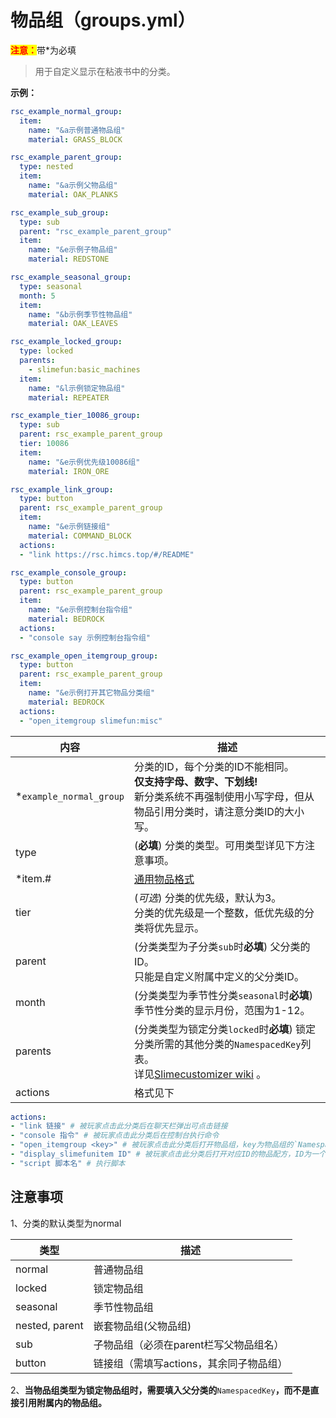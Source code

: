 # 物品组（groups.yml）

<mark style="color:red;">**注意：**</mark>带\*为必填

> 用于自定义显示在粘液书中的分类。

**示例：**

```yaml
rsc_example_normal_group:
  item:
    name: "&a示例普通物品组"
    material: GRASS_BLOCK

rsc_example_parent_group:
  type: nested
  item:
    name: "&a示例父物品组"
    material: OAK_PLANKS

rsc_example_sub_group:
  type: sub
  parent: "rsc_example_parent_group"
  item:
    name: "&e示例子物品组"
    material: REDSTONE

rsc_example_seasonal_group:
  type: seasonal
  month: 5
  item:
    name: "&b示例季节性物品组"
    material: OAK_LEAVES

rsc_example_locked_group:
  type: locked
  parents:
    - slimefun:basic_machines
  item:
    name: "&l示例锁定物品组"
    material: REPEATER

rsc_example_tier_10086_group:
  type: sub
  parent: rsc_example_parent_group
  tier: 10086
  item:
    name: "&e示例优先级10086组"
    material: IRON_ORE

rsc_example_link_group:
  type: button
  parent: rsc_example_parent_group
  item:
    name: "&e示例链接组"
    material: COMMAND_BLOCK
  actions:
  - "link https://rsc.himcs.top/#/README"

rsc_example_console_group:
  type: button
  parent: rsc_example_parent_group
  item:
    name: "&e示例控制台指令组"
    material: BEDROCK
  actions:
  - "console say 示例控制台指令组"

rsc_example_open_itemgroup_group:
  type: button
  parent: rsc_example_parent_group
  item:
    name: "&e示例打开其它物品分类组"
    material: BEDROCK
  actions:
  - "open_itemgroup slimefun:misc"

```

| 内容 | 描述 |
| -------- | -------- |
| \*`example_normal_group` | 分类的ID，每个分类的ID不能相同。<br>**仅支持字母、数字、下划线!**<br>新分类系统不再强制使用小写字母，但从物品引用分类时，请注意分类ID的大小写。 |
| type | (**必填**) 分类的类型。可用类型详见下方注意事项。 |
| \*item.# | [通用物品格式](format/universal-item-format.md)| 可选择性添加`modelId`、`lore`、`glow`等。 |
| tier | (*可选*) 分类的优先级，默认为3。<br>分类的优先级是一个整数，低优先级的分类将优先显示。 |
| parent | (分类类型为子分类`sub`时**必填**) 父分类的ID。<br>只能是自定义附属中定义的父分类ID。 |
| month | (分类类型为季节性分类`seasonal`时**必填**) 季节性分类的显示月份，范围为1-12。 |
| parents | (分类类型为锁定分类`locked`时**必填**) 锁定分类所需的其他分类的`NamespacedKey`列表。<br>详见[Slimecustomizer wiki](https://slimefun-addons-wiki.guizhanss.cn/slime-customizer/Categories) 。 |
| actions | 格式见下 |

```yaml
actions:
- "link 链接" # 被玩家点击此分类后在聊天栏弹出可点击链接
- "console 指令" # 被玩家点击此分类后在控制台执行命令
- "open_itemgroup <key>" # 被玩家点击此分类后打开物品组，key为物品组的`NamespacedKey` 例：open_itemgroup slimefun:misc
- "display_slimefunitem ID" # 被玩家点击此分类后打开对应ID的物品配方，ID为一个粘液科技物品的ID
- "script 脚本名" # 执行脚本
```

## 注意事项

1、分类的默认类型为normal

| 类型             | 描述                     |
| -------------- | ---------------------- |
| normal         | 普通物品组                  |
| locked         | 锁定物品组                  |
| seasonal       | 季节性物品组                 |
| nested, parent | 嵌套物品组(父物品组)            |
| sub            | 子物品组（必须在parent栏写父物品组名） |
| button         | 链接组（需填写actions，其余同子物品组）|

2、**当物品组类型为锁定物品组时，需要填入父分类的**`NamespacedKey`**，而不是直接引用附属内的物品组。**

